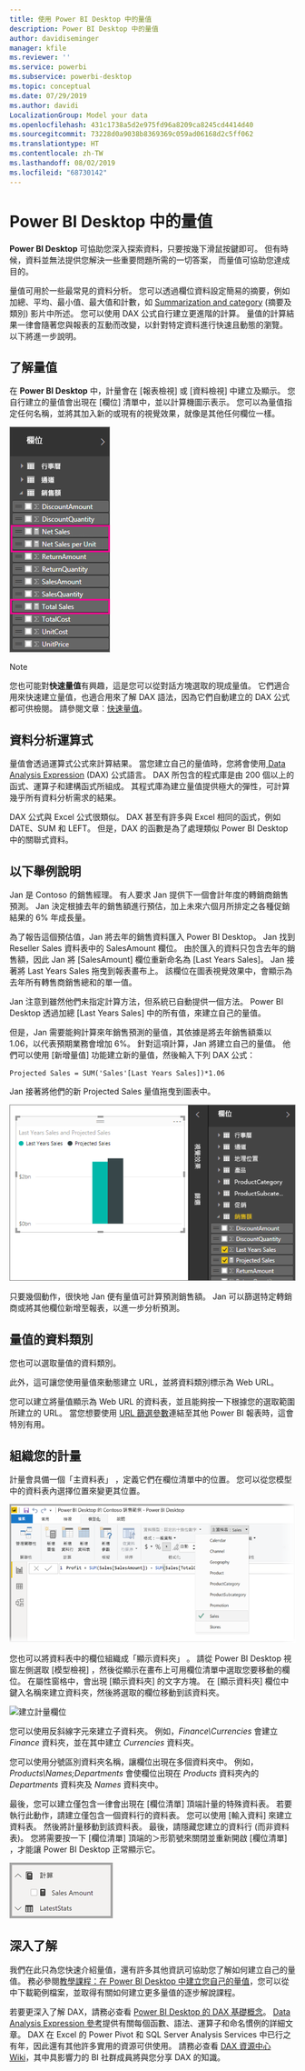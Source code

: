 ```yaml
---
title: 使用 Power BI Desktop 中的量值
description: Power BI Desktop 中的量值
author: davidiseminger
manager: kfile
ms.reviewer: ''
ms.service: powerbi
ms.subservice: powerbi-desktop
ms.topic: conceptual
ms.date: 07/29/2019
ms.author: davidi
LocalizationGroup: Model your data
ms.openlocfilehash: 431c1738a5d2e975fd96a8209ca8245cd4414d40
ms.sourcegitcommit: 73228d0a9038b8369369c059ad06168d2c5ff062
ms.translationtype: HT
ms.contentlocale: zh-TW
ms.lasthandoff: 08/02/2019
ms.locfileid: "68730142"
---
```

# <a name="measures-in-power-bi-desktop"></a>Power BI Desktop 中的量值

**Power BI Desktop** 可協助您深入探索資料，只要按幾下滑鼠按鍵即可。 但有時候，資料並無法提供您解決一些重要問題所需的一切答案， 而量值可協助您達成目的。

量值可用於一些最常見的資料分析。 您可以透過欄位資料設定簡易的摘要，例如加總、平均、最小值、最大值和計數，如 [Summarization and category](https://docs.microsoft.com/power-bi/guided-learning/visualizations?tutorial-step=16) (摘要及類別) 影片中所述。 您可以使用 DAX 公式自行建立更進階的計算。 量值的計算結果一律會隨著您與報表的互動而改變，以針對特定資料進行快速且動態的瀏覽。 以下將進一步說明。

## <a name="understanding-measures"></a>了解量值

在 **Power BI Desktop** 中，計量會在 [報表檢視]  或 [資料檢視]  中建立及顯示。 您自行建立的量值會出現在 [欄位] 清單中，並以計算機圖示表示。 您可以為量值指定任何名稱，並將其加入新的或現有的視覺效果，就像是其他任何欄位一樣。

![](media/desktop-measures/measuresinpbid_measinfieldlist.png)

> [!NOTE]
> 您也可能對**快速量值**有興趣，這是您可以從對話方塊選取的現成量值。 它們適合用來快速建立量值，也適合用來了解 DAX 語法，因為它們自動建立的 DAX 公式都可供檢閱。 請參閱文章︰[快速量值](desktop-quick-measures.md)。
> 
> 

## <a name="data-analysis-expressions"></a>資料分析運算式

量值會透過運算式公式來計算結果。 當您建立自己的量值時，您將會使用[ Data Analysis Expression](https://msdn.microsoft.com/library/gg413422.aspx) (DAX) 公式語言。 DAX 所包含的程式庫是由 200 個以上的函式、運算子和建構函式所組成。 其程式庫為建立量值提供極大的彈性，可計算幾乎所有資料分析需求的結果。

DAX 公式與 Excel 公式很類似。 DAX 甚至有許多與 Excel 相同的函式，例如 DATE、SUM 和 LEFT。 但是，DAX 的函數是為了處理類似 Power BI Desktop 中的關聯式資料。

## <a name="lets-look-at-an-example"></a>以下舉例說明
Jan 是 Contoso 的銷售經理。 有人要求 Jan 提供下一個會計年度的轉銷商銷售預測。 Jan 決定根據去年的銷售額進行預估，加上未來六個月所排定之各種促銷結果的 6% 年成長量。

為了報告這個預估值，Jan 將去年的銷售資料匯入 Power BI Desktop。 Jan 找到 Reseller Sales 資料表中的 SalesAmount 欄位。 由於匯入的資料只包含去年的銷售額，因此 Jan 將 [SalesAmount] 欄位重新命名為 [Last Years Sales]。 Jan 接著將 Last Years Sales 拖曳到報表畫布上。 該欄位在圖表視覺效果中，會顯示為去年所有轉售商銷售總和的單一值。

Jan 注意到雖然他們未指定計算方法，但系統已自動提供一個方法。 Power BI Desktop 透過加總 [Last Years Sales] 中的所有值，來建立自己的量值。

但是，Jan 需要能夠計算來年銷售預測的量值，其依據是將去年銷售額乘以 1.06，以代表預期業務會增加 6%。 針對這項計算，Jan 將建立自己的量值。 他們可以使用 [新增量值] 功能建立新的量值，然後輸入下列 DAX 公式：

    Projected Sales = SUM('Sales'[Last Years Sales])*1.06

Jan 接著將他們的新 Projected Sales 量值拖曳到圖表中。

![](media/desktop-measures/measuresinpbid_lastyearsales.png)

只要幾個動作，很快地 Jan 便有量值可計算預測銷售額。 Jan 可以篩選特定轉銷商或將其他欄位新增至報表，以進一步分析預測。

## <a name="data-categories-for-measures"></a>量值的資料類別

您也可以選取量值的資料類別。 

此外，這可讓您使用量值來動態建立 URL，並將資料類別標示為 Web URL。 

您可以建立將量值顯示為 Web URL 的資料表，並且能夠按一下根據您的選取範圍所建立的 URL。 當您想要使用 [URL 篩選參數](service-url-filters.md)連結至其他 Power BI 報表時，這會特別有用。


## <a name="organizing-your-measures"></a>組織您的計量

計量會具備一個「主資料表」  ，定義它們在欄位清單中的位置。 您可以從您模型中的資料表內選擇位置來變更其位置。

![選取您計量的資料表](media/desktop-measures/measures-03.png)

您也可以將資料表中的欄位組織成「顯示資料夾」  。 請從 Power BI Desktop 視窗左側選取 [模型檢視]  ，然後從顯示在畫布上可用欄位清單中選取您要移動的欄位。 在屬性窗格中，會出現 [顯示資料夾]  的文字方塊。 在 [顯示資料夾]  欄位中鍵入名稱來建立資料夾，然後將選取的欄位移動到該資料夾。

![建立計量欄位](media/desktop-measures/measures-04.gif)

您可以使用反斜線字元來建立子資料夾。 例如，*Finance\Currencies* 會建立 *Finance* 資料夾，並在其中建立 *Currencies* 資料夾。

您可以使用分號區別資料夾名稱，讓欄位出現在多個資料夾中。 例如，*Products\Names;Departments* 會使欄位出現在 *Products* 資料夾內的 *Departments* 資料夾及 *Names* 資料夾中。

最後，您可以建立僅包含一律會出現在 [欄位清單]  頂端計量的特殊資料表。 若要執行此動作，請建立僅包含一個資料行的資料表。 您可以使用 [輸入資料]  來建立資料表。 然後將計量移動到該資料表。 最後，請隱藏您建立的資料行 (而非資料表)。 您將需要按一下 [欄位清單]  頂端的＞形箭號來關閉並重新開啟 [欄位清單]  ，才能讓 Power BI Desktop 正常顯示它。

![組織計量並將它們保持在欄位清單的頂端](media/desktop-measures/measures-05.png)

## <a name="learn-more"></a>深入了解
我們在此只為您快速介紹量值，還有許多其他資訊可協助您了解如何建立自己的量值。 務必參閱[教學課程：在 Power BI Desktop 中建立您自己的量值](desktop-tutorial-create-measures.md)，您可以從中下載範例檔案，並取得有關如何建立更多量值的逐步解說課程。  

若要更深入了解 DAX，請務必查看 [Power BI Desktop 的 DAX 基礎概念](desktop-quickstart-learn-dax-basics.md)。 [Data Analysis Expression 參考](https://msdn.microsoft.com/library/gg413422.aspx)提供有關每個函數、語法、運算子和命名慣例的詳細文章。 DAX 在 Excel 的 Power Pivot 和 SQL Server Analysis Services 中已行之有年，因此還有其他許多實用的資源可供使用。 請務必查看 [DAX 資源中心 Wiki](http://social.technet.microsoft.com/wiki/contents/articles/1088.dax-resource-center.aspx)，其中具影響力的 BI 社群成員將與您分享 DAX 的知識。



